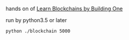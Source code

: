 hands on of [Learn Blockchains by Building One](https://hackernoon.com/learn-blockchains-by-building-one-117428612f46)

run by python3.5 or later

```bash
python ./blockchain 5000
```
